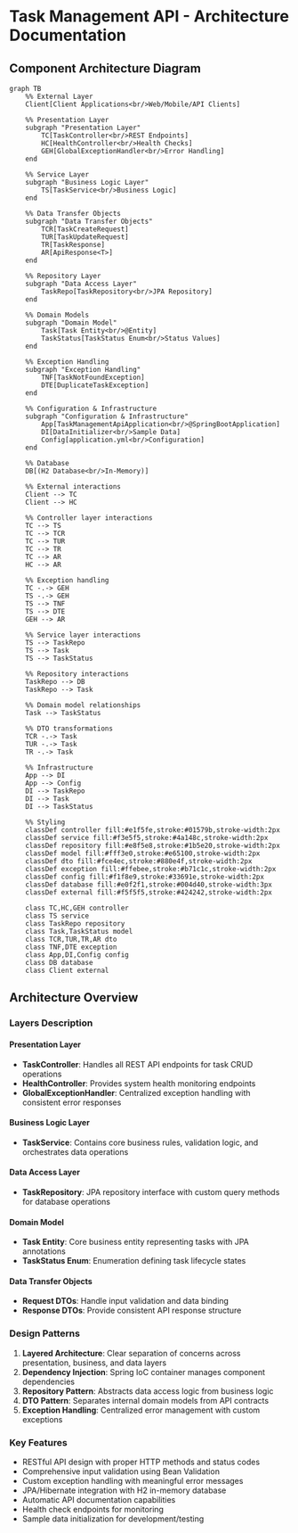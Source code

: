 # Task Management API - Architecture Documentation

## Component Architecture Diagram

```mermaid
graph TB
    %% External Layer
    Client[Client Applications<br/>Web/Mobile/API Clients]
    
    %% Presentation Layer
    subgraph "Presentation Layer"
        TC[TaskController<br/>REST Endpoints]
        HC[HealthController<br/>Health Checks]
        GEH[GlobalExceptionHandler<br/>Error Handling]
    end
    
    %% Service Layer
    subgraph "Business Logic Layer"
        TS[TaskService<br/>Business Logic]
    end
    
    %% Data Transfer Objects
    subgraph "Data Transfer Objects"
        TCR[TaskCreateRequest]
        TUR[TaskUpdateRequest]
        TR[TaskResponse]
        AR[ApiResponse<T>]
    end
    
    %% Repository Layer
    subgraph "Data Access Layer"
        TaskRepo[TaskRepository<br/>JPA Repository]
    end
    
    %% Domain Models
    subgraph "Domain Model"
        Task[Task Entity<br/>@Entity]
        TaskStatus[TaskStatus Enum<br/>Status Values]
    end
    
    %% Exception Handling
    subgraph "Exception Handling"
        TNF[TaskNotFoundException]
        DTE[DuplicateTaskException]
    end
    
    %% Configuration & Infrastructure
    subgraph "Configuration & Infrastructure"
        App[TaskManagementApiApplication<br/>@SpringBootApplication]
        DI[DataInitializer<br/>Sample Data]
        Config[application.yml<br/>Configuration]
    end
    
    %% Database
    DB[(H2 Database<br/>In-Memory)]
    
    %% External interactions
    Client --> TC
    Client --> HC
    
    %% Controller layer interactions
    TC --> TS
    TC --> TCR
    TC --> TUR
    TC --> TR
    TC --> AR
    HC --> AR
    
    %% Exception handling
    TC -.-> GEH
    TS -.-> GEH
    TS --> TNF
    TS --> DTE
    GEH --> AR
    
    %% Service layer interactions
    TS --> TaskRepo
    TS --> Task
    TS --> TaskStatus
    
    %% Repository interactions
    TaskRepo --> DB
    TaskRepo --> Task
    
    %% Domain model relationships
    Task --> TaskStatus
    
    %% DTO transformations
    TCR -.-> Task
    TUR -.-> Task
    TR -.-> Task
    
    %% Infrastructure
    App --> DI
    App --> Config
    DI --> TaskRepo
    DI --> Task
    DI --> TaskStatus
    
    %% Styling
    classDef controller fill:#e1f5fe,stroke:#01579b,stroke-width:2px
    classDef service fill:#f3e5f5,stroke:#4a148c,stroke-width:2px
    classDef repository fill:#e8f5e8,stroke:#1b5e20,stroke-width:2px
    classDef model fill:#fff3e0,stroke:#e65100,stroke-width:2px
    classDef dto fill:#fce4ec,stroke:#880e4f,stroke-width:2px
    classDef exception fill:#ffebee,stroke:#b71c1c,stroke-width:2px
    classDef config fill:#f1f8e9,stroke:#33691e,stroke-width:2px
    classDef database fill:#e0f2f1,stroke:#004d40,stroke-width:3px
    classDef external fill:#f5f5f5,stroke:#424242,stroke-width:2px
    
    class TC,HC,GEH controller
    class TS service
    class TaskRepo repository
    class Task,TaskStatus model
    class TCR,TUR,TR,AR dto
    class TNF,DTE exception
    class App,DI,Config config
    class DB database
    class Client external
```

## Architecture Overview

### Layers Description

#### **Presentation Layer**
- **TaskController**: Handles all REST API endpoints for task CRUD operations
- **HealthController**: Provides system health monitoring endpoints
- **GlobalExceptionHandler**: Centralized exception handling with consistent error responses

#### **Business Logic Layer**
- **TaskService**: Contains core business rules, validation logic, and orchestrates data operations

#### **Data Access Layer**
- **TaskRepository**: JPA repository interface with custom query methods for database operations

#### **Domain Model**
- **Task Entity**: Core business entity representing tasks with JPA annotations
- **TaskStatus Enum**: Enumeration defining task lifecycle states

#### **Data Transfer Objects**
- **Request DTOs**: Handle input validation and data binding
- **Response DTOs**: Provide consistent API response structure

### Design Patterns

1. **Layered Architecture**: Clear separation of concerns across presentation, business, and data layers
2. **Dependency Injection**: Spring IoC container manages component dependencies
3. **Repository Pattern**: Abstracts data access logic from business logic
4. **DTO Pattern**: Separates internal domain models from API contracts
5. **Exception Handling**: Centralized error management with custom exceptions

### Key Features

- RESTful API design with proper HTTP methods and status codes
- Comprehensive input validation using Bean Validation
- Custom exception handling with meaningful error messages
- JPA/Hibernate integration with H2 in-memory database
- Automatic API documentation capabilities
- Health check endpoints for monitoring
- Sample data initialization for development/testing